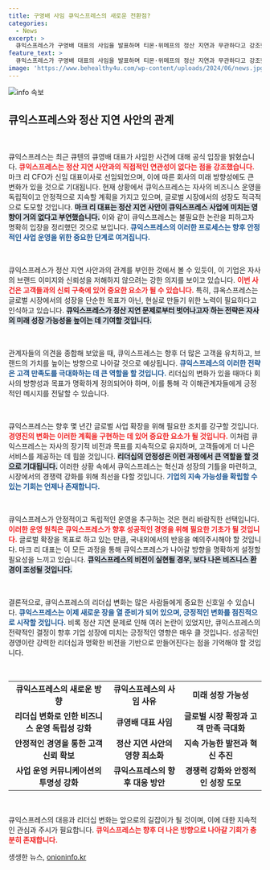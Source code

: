 ```yaml
---
title: 구영배 사임 큐익스프레스의 새로운 전환점?
categories:
  - News
excerpt: >
  큐익스프레스가 구영배 대표의 사임을 발표하며 티몬·위메프의 정산 지연과 무관하다고 강조했습니다. 새 대표 마크 리는 독립적 운영과 글로벌 성장을 목표로 한다고 밝혔습니다. 과연 이 결정이 어떤 변화를 가져올까요?
feature_text: >
  큐익스프레스가 구영배 대표의 사임을 발표하며 티몬·위메프의 정산 지연과 무관하다고 강조했습니다. 새 대표 마크 리는 독립적 운영과 글로벌 성장을 목표로 한다고 밝혔습니다. 과연 이 결정이 어떤 변화를 가져올까요?
image: 'https://www.behealthy4u.com/wp-content/uploads/2024/06/news.jpg'
---
```


<p><img src="https://www.behealthy4u.com/wp-content/uploads/2024/06/news.jpg" alt="info 속보" /></p>

<h2 data-ke-size="size26">큐익스프레스와 정산 지연 사안의 관계</h2>

<p data-ke-size="size16">&nbsp;</p>

<p>큐익스프레스는 최근 큐텐의 큐영배 대표가 사임한 사건에 대해 공식 입장을 밝혔습니다. <b><span style="color: #ee2323;">큐익스프레스는 정산 지연 사안과의 직접적인 연관성이 없다는 점을 강조했습니다.</span></b> 마크 리 CFO가 신임 대표이사로 선임되었으며, 이에 따른 회사의 미래 방향성에도 큰 변화가 있을 것으로 기대됩니다. 현재 상황에서 큐익스프레스는 자사의 비즈니스 운영을 독립적이고 안정적으로 지속할 계획을 가지고 있으며, 글로벌 시장에서의 성장도 적극적으로 도모할 것입니다. <b><span style="background-color: #21538527;">마크 리 대표는 정산 지연 사안이 큐익스프레스 사업에 미치는 영향이 거의 없다고 부연했습니다.</span></b> 이와 같이 큐익스프레스는 불필요한 논란을 피하고자 명확히 입장을 정리했던 것으로 보입니다. <b><span style="color: #1a5490;">큐익스프레스의 이러한 프로세스는 향후 안정적인 사업 운영을 위한 중요한 단계로 여겨집니다.</span></b> </p>

<p data-ke-size="size16">&nbsp;</p>

<p>큐익스프레스가 정산 지연 사안과의 관계를 부인한 것에서 볼 수 있듯이, 이 기업은 자사의 브랜드 이미지와 신뢰성을 저해하지 않으려는 강한 의지를 보이고 있습니다. <b><span style="color: #ee2323;">이번 사건은 고객들과의 신뢰 구축에 있어 중요한 요소가 될 수 있습니다.</span></b> 특히, 큐옥스프레스는 글로벌 시장에서의 성장을 단순한 목표가 아닌, 현실로 만들기 위한 노력이 필요하다고 인식하고 있습니다. <b><span style="background-color: #21538527;">큐익스프레스가 정산 지연 문제로부터 벗어나고자 하는 전략은 자사의 미래 성장 가능성을 높이는 데 기여할 것입니다.</span></b> </p>

<p data-ke-size="size16">&nbsp;</p>

<p>관계자들의 의견을 종합해 보았을 때, 큐익스프레스는 향후 더 많은 고객을 유치하고, 브랜드의 가치를 높이는 방향으로 나아갈 것으로 예상됩니다. <b><span style="color: #1a5490;">큐익스프레스의 이러한 전략은 고객 만족도를 극대화하는 데 큰 역할을 할 것입니다.</span></b> 리더십의 변화가 있을 때마다 회사의 방향성과 목표가 명확하게 정의되어야 하며, 이를 통해 각 이해관계자들에게 긍정적인 메시지를 전달할 수 있습니다.</p>

<p data-ke-size="size16">&nbsp;</p>

<p>큐익스프레스는 향후 몇 년간 글로벌 사업 확장을 위해 필요한 조치를 강구할 것입니다. <b><span style="color: #ee2323;">경영진의 변화는 이러한 계획을 구현하는 데 있어 중요한 요소가 될 것입니다.</span></b> 이처럼 큐익스프레스는 자사의 장기적 비전과 목표를 지속적으로 유지하며, 고객들에게 더 나은 서비스를 제공하는 데 힘쓸 것입니다. <b><span style="background-color: #21538527;">리더십의 안정성은 이런 과정에서 큰 역할을 할 것으로 기대됩니다.</span></b> 이러한 상황 속에서 큐익스프레스는 혁신과 성장의 기틀을 마련하고, 시장에서의 경쟁력 강화를 위해 최선을 다할 것입니다. <b><span style="color: #1a5490;">기업의 지속 가능성을 확립할 수 있는 기회는 언제나 존재합니다.</span></b></p>

<p data-ke-size="size16">&nbsp;</p>

<p>큐익스프레스가 안정적이고 독립적인 운영을 추구하는 것은 현리 바람직한 선택입니다. <b><span style="color: #ee2323;">이러한 운영 원칙은 큐익스프레스가 향후 성공적인 경영을 위해 필요한 기초가 될 것입니다.</span></b> 글로벌 확장을 목표로 하고 있는 만큼, 국내외에서의 반응을 예의주시해야 할 것입니다. 마크 리 대표는 이 모든 과정을 통해 큐익스프레스가 나아갈 방향을 명확하게 설정할 필요성을 느끼고 있습니다. <b><span style="background-color: #21538527;">큐익스프레스의 비전이 실현될 경우, 보다 나은 비즈니스 환경이 조성될 것입니다.</span></b> </p>

<p data-ke-size="size16">&nbsp;</p>

<p>결론적으로, 큐익스프레스의 리더십 변화는 많은 사람들에게 중요한 신호일 수 있습니다. <b><span style="color: #1a5490;">큐익스프레스는 이제 새로운 장을 열 준비가 되어 있으며, 긍정적인 변화를 점진적으로 시작할 것입니다.</span></b> 비록 정산 지연 문제로 인해 여러 논란이 있었지만, 큐익스프레스의 전략적인 결정이 향후 기업 성장에 미치는 긍정적인 영향은 매우 클 것입니다. 성공적인 경영이란 강력한 리더십과 명확한 비전을 기반으로 만들어진다는 점을 기억해야 할 것입니다. </p>

<p data-ke-size="size16">&nbsp;</p> 

<table style="width:100%; text-align: center; border-collapse: collapse;">
<tr>
<td style="text-align: center; height: 17px;"><b>큐익스프레스의 새로운 방향</b></td>
<td style="text-align: center; height: 17px;"><b>큐익스프레스의 사임 사유</b></td>
<td style="text-align: center; height: 17px;"><b>미래 성장 가능성</b></td>
</tr>
<tr>
<td style="text-align: center; height: 17px;"><b>리더십 변화로 인한 비즈니스 운영 독립성 강화</b></td>
<td style="text-align: center; height: 17px;"><b>큐영배 대표 사임</b></td>
<td style="text-align: center; height: 17px;"><b>글로벌 시장 확장과 고객 만족 극대화</b></td>
</tr>
<tr>
<td style="text-align: center; height: 17px;"><b>안정적인 경영을 통한 고객 신뢰 확보</b></td>
<td style="text-align: center; height: 17px;"><b>정산 지연 사안의 영향 최소화</b></td>
<td style="text-align: center; height: 17px;"><b>지속 가능한 발전과 혁신 추진</b></td>
</tr>
<tr>
<td style="text-align: center; height: 17px;"><b>사업 운영 커뮤니케이션의 투명성 강화</b></td>
<td style="text-align: center; height: 17px;"><b>큐익스프레스의 향후 대응 방안</b></td>
<td style="text-align: center; height: 17px;"><b>경쟁력 강화와 안정적인 성장 도모</b></td>
</tr>
</table>

<p data-ke-size="size16">&nbsp;</p>

<p>큐익스프레스의 대응과 리더십 변화는 앞으로의 길잡이가 될 것이며, 이에 대한 지속적인 관심과 주시가 필요합니다. <b><span style="color: #ee2323;">큐익스프레스는 향후 더 나은 방향으로 나아갈 기회가 충분히 존재합니다.</span></b></p>
생생한 뉴스, <a href="https://onioninfo.kr" rel="dofollow">onioninfo.kr</a>


